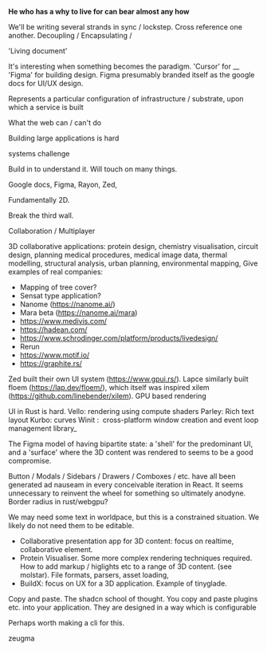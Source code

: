 


**He who has a why to live for can bear almost any how**

We'll be writing several strands in sync / lockstep. Cross reference one another. Decoupling / Encapsulating / 

'Living document'


It's interesting when something becomes the paradigm. 
'Cursor' for __
'Figma' for building design. 
Figma presumably branded itself as the google docs for UI/UX design.

Represents a particular configuration of infrastructure / substrate, upon which a service is built



What the web can / can't do

Building large applications is hard

systems challenge

Build in to understand it. Will touch on many things. 



Google docs, Figma, Rayon, Zed, 

Fundamentally 2D. 

Break the third wall. 

Collaboration / Multiplayer


3D collaborative applications: protein design, chemistry visualisation, circuit design, planning medical procedures, medical image data, thermal modelling, structural analysis, urban planning, environmental mapping, 
Give examples of real companies:
- Mapping of tree cover?
- Sensat type application?
- Nanome (https://nanome.ai/)
- Mara beta (https://nanome.ai/mara)
- https://www.medivis.com/
- https://hadean.com/
- https://www.schrodinger.com/platform/products/livedesign/
- Rerun
- https://www.motif.io/
- https://graphite.rs/



Zed built their own UI system (https://www.gpui.rs/). Lapce similarly built floem (https://lap.dev/floem/), which itself was inspired xilem (https://github.com/linebender/xilem). GPU based rendering


UI in Rust is hard. 
Vello: rendering using compute shaders
Parley: Rich text layout
Kurbo: curves
Winit :  cross-platform window creation and event loop management library_


The Figma model of having bipartite state: a 'shell' for the predominant UI, and a 'surface' where the 3D content was rendered to seems to be a good compromise. 

Button / Modals / Sidebars / Drawers / Comboxes / etc. have all been generated ad nauseam in every conceivable iteration in React. It seems unnecessary to reinvent the wheel for something so ultimately anodyne. Border radius in rust/webgpu? 

We may need some text in worldpace, but this is a constrained situation. We likely do not need them to be editable. 

- Collaborative presentation app for 3D content: focus on realtime, collaborative element. 
- Protein Visualiser. Some more complex rendering techniques required. How to add markup / higlights etc to a range of 3D content. (see molstar). File formats, parsers, asset loading, 
- BuildX: focus on UX for a 3D application. Example of tinyglade. 



Copy and paste. The shadcn school of thought. You copy and paste plugins etc. into your application. They are designed in a way which is configurable

Perhaps worth making a cli for this. 



zeugma





